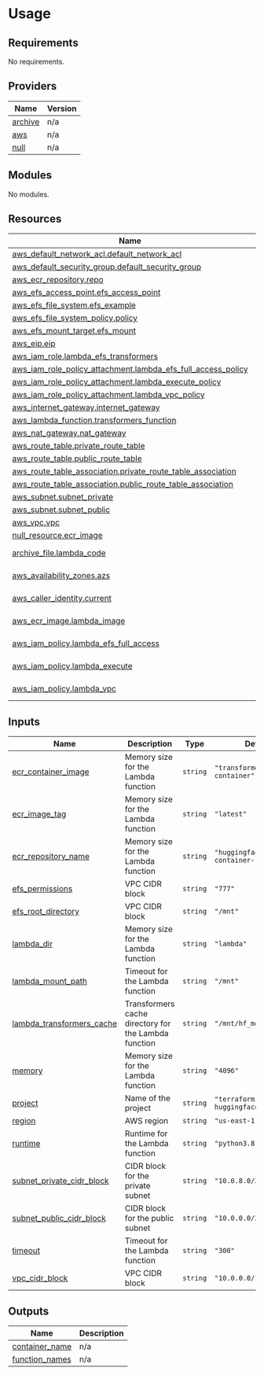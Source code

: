# Usage

<!--- BEGIN_TF_DOCS --->
## Requirements

No requirements.

## Providers

| Name | Version |
|------|---------|
| <a name="provider_archive"></a> [archive](#provider\_archive) | n/a |
| <a name="provider_aws"></a> [aws](#provider\_aws) | n/a |
| <a name="provider_null"></a> [null](#provider\_null) | n/a |

## Modules

No modules.

## Resources

| Name | Type |
|------|------|
| [aws_default_network_acl.default_network_acl](https://registry.terraform.io/providers/hashicorp/aws/latest/docs/resources/default_network_acl) | resource |
| [aws_default_security_group.default_security_group](https://registry.terraform.io/providers/hashicorp/aws/latest/docs/resources/default_security_group) | resource |
| [aws_ecr_repository.repo](https://registry.terraform.io/providers/hashicorp/aws/latest/docs/resources/ecr_repository) | resource |
| [aws_efs_access_point.efs_access_point](https://registry.terraform.io/providers/hashicorp/aws/latest/docs/resources/efs_access_point) | resource |
| [aws_efs_file_system.efs_example](https://registry.terraform.io/providers/hashicorp/aws/latest/docs/resources/efs_file_system) | resource |
| [aws_efs_file_system_policy.policy](https://registry.terraform.io/providers/hashicorp/aws/latest/docs/resources/efs_file_system_policy) | resource |
| [aws_efs_mount_target.efs_mount](https://registry.terraform.io/providers/hashicorp/aws/latest/docs/resources/efs_mount_target) | resource |
| [aws_eip.eip](https://registry.terraform.io/providers/hashicorp/aws/latest/docs/resources/eip) | resource |
| [aws_iam_role.lambda_efs_transformers](https://registry.terraform.io/providers/hashicorp/aws/latest/docs/resources/iam_role) | resource |
| [aws_iam_role_policy_attachment.lambda_efs_full_access_policy](https://registry.terraform.io/providers/hashicorp/aws/latest/docs/resources/iam_role_policy_attachment) | resource |
| [aws_iam_role_policy_attachment.lambda_execute_policy](https://registry.terraform.io/providers/hashicorp/aws/latest/docs/resources/iam_role_policy_attachment) | resource |
| [aws_iam_role_policy_attachment.lambda_vpc_policy](https://registry.terraform.io/providers/hashicorp/aws/latest/docs/resources/iam_role_policy_attachment) | resource |
| [aws_internet_gateway.internet_gateway](https://registry.terraform.io/providers/hashicorp/aws/latest/docs/resources/internet_gateway) | resource |
| [aws_lambda_function.transformers_function](https://registry.terraform.io/providers/hashicorp/aws/latest/docs/resources/lambda_function) | resource |
| [aws_nat_gateway.nat_gateway](https://registry.terraform.io/providers/hashicorp/aws/latest/docs/resources/nat_gateway) | resource |
| [aws_route_table.private_route_table](https://registry.terraform.io/providers/hashicorp/aws/latest/docs/resources/route_table) | resource |
| [aws_route_table.public_route_table](https://registry.terraform.io/providers/hashicorp/aws/latest/docs/resources/route_table) | resource |
| [aws_route_table_association.private_route_table_association](https://registry.terraform.io/providers/hashicorp/aws/latest/docs/resources/route_table_association) | resource |
| [aws_route_table_association.public_route_table_association](https://registry.terraform.io/providers/hashicorp/aws/latest/docs/resources/route_table_association) | resource |
| [aws_subnet.subnet_private](https://registry.terraform.io/providers/hashicorp/aws/latest/docs/resources/subnet) | resource |
| [aws_subnet.subnet_public](https://registry.terraform.io/providers/hashicorp/aws/latest/docs/resources/subnet) | resource |
| [aws_vpc.vpc](https://registry.terraform.io/providers/hashicorp/aws/latest/docs/resources/vpc) | resource |
| [null_resource.ecr_image](https://registry.terraform.io/providers/hashicorp/null/latest/docs/resources/resource) | resource |
| [archive_file.lambda_code](https://registry.terraform.io/providers/hashicorp/archive/latest/docs/data-sources/file) | data source |
| [aws_availability_zones.azs](https://registry.terraform.io/providers/hashicorp/aws/latest/docs/data-sources/availability_zones) | data source |
| [aws_caller_identity.current](https://registry.terraform.io/providers/hashicorp/aws/latest/docs/data-sources/caller_identity) | data source |
| [aws_ecr_image.lambda_image](https://registry.terraform.io/providers/hashicorp/aws/latest/docs/data-sources/ecr_image) | data source |
| [aws_iam_policy.lambda_efs_full_access](https://registry.terraform.io/providers/hashicorp/aws/latest/docs/data-sources/iam_policy) | data source |
| [aws_iam_policy.lambda_execute](https://registry.terraform.io/providers/hashicorp/aws/latest/docs/data-sources/iam_policy) | data source |
| [aws_iam_policy.lambda_vpc](https://registry.terraform.io/providers/hashicorp/aws/latest/docs/data-sources/iam_policy) | data source |

## Inputs

| Name | Description | Type | Default | Required |
|------|-------------|------|---------|:--------:|
| <a name="input_ecr_container_image"></a> [ecr\_container\_image](#input\_ecr\_container\_image) | Memory size for the Lambda function | `string` | `"transformers-lambda-container"` | no |
| <a name="input_ecr_image_tag"></a> [ecr\_image\_tag](#input\_ecr\_image\_tag) | Memory size for the Lambda function | `string` | `"latest"` | no |
| <a name="input_ecr_repository_name"></a> [ecr\_repository\_name](#input\_ecr\_repository\_name) | Memory size for the Lambda function | `string` | `"huggingface-container-registry"` | no |
| <a name="input_efs_permissions"></a> [efs\_permissions](#input\_efs\_permissions) | VPC CIDR block | `string` | `"777"` | no |
| <a name="input_efs_root_directory"></a> [efs\_root\_directory](#input\_efs\_root\_directory) | VPC CIDR block | `string` | `"/mnt"` | no |
| <a name="input_lambda_dir"></a> [lambda\_dir](#input\_lambda\_dir) | Memory size for the Lambda function | `string` | `"lambda"` | no |
| <a name="input_lambda_mount_path"></a> [lambda\_mount\_path](#input\_lambda\_mount\_path) | Timeout for the Lambda function | `string` | `"/mnt"` | no |
| <a name="input_lambda_transformers_cache"></a> [lambda\_transformers\_cache](#input\_lambda\_transformers\_cache) | Transformers cache directory for the Lambda function | `string` | `"/mnt/hf_models_cache"` | no |
| <a name="input_memory"></a> [memory](#input\_memory) | Memory size for the Lambda function | `string` | `"4096"` | no |
| <a name="input_project"></a> [project](#input\_project) | Name of the project | `string` | `"terraform-huggingface-lambda"` | no |
| <a name="input_region"></a> [region](#input\_region) | AWS region | `string` | `"us-east-1"` | no |
| <a name="input_runtime"></a> [runtime](#input\_runtime) | Runtime for the Lambda function | `string` | `"python3.8"` | no |
| <a name="input_subnet_private_cidr_block"></a> [subnet\_private\_cidr\_block](#input\_subnet\_private\_cidr\_block) | CIDR block for the private subnet | `string` | `"10.0.8.0/21"` | no |
| <a name="input_subnet_public_cidr_block"></a> [subnet\_public\_cidr\_block](#input\_subnet\_public\_cidr\_block) | CIDR block for the public subnet | `string` | `"10.0.0.0/21"` | no |
| <a name="input_timeout"></a> [timeout](#input\_timeout) | Timeout for the Lambda function | `string` | `"300"` | no |
| <a name="input_vpc_cidr_block"></a> [vpc\_cidr\_block](#input\_vpc\_cidr\_block) | VPC CIDR block | `string` | `"10.0.0.0/16"` | no |

## Outputs

| Name | Description |
|------|-------------|
| <a name="output_container_name"></a> [container\_name](#output\_container\_name) | n/a |
| <a name="output_function_names"></a> [function\_names](#output\_function\_names) | n/a |

<!--- END_TF_DOCS --->

